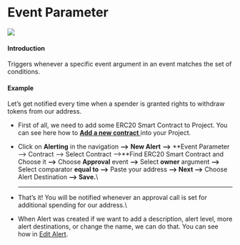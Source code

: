 # Event Parameter

![](../../.gitbook/assets/Event-Parameter.gif)

#### Introduction

Triggers whenever a specific event argument in an event matches the set of conditions.

#### Example

Let’s get notified every time when a spender is granted rights to withdraw tokens from our address.

*   First of all, we need to add some ERC20 Smart Contract to Project. You can see here how to [**Add a new contract** ](../../monitoring/smart-contracts/)into your Project.


* Click on **Alerting** in the navigation **—>** **New Alert** **—>** **Event Parameter —> Contract —> Select Contract —>**Find ERC20 Smart Contract and Choose it **—>** Choose **Approval** event **—>** Select **owner** argument **—>** Select comparator **equal to —>** Paste your address  **—> Next —>** Choose Alert Destination **—> Save.**\
  ****
* That’s it! You will be notified whenever an approval call is set for additional spending for our address.\

* When Alert was created if we want to add a description, alert level, more alert destinations, or change the name, we can do that. You can see how in [Edit Alert](editing-an-alert.md).
